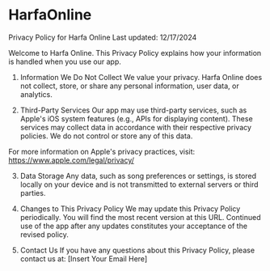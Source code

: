 # HarfaOnline

Privacy Policy for Harfa Online
Last updated: 12/17/2024

Welcome to Harfa Online. This Privacy Policy explains how your information is handled when you use our app.

1. Information We Do Not Collect
We value your privacy. Harfa Online does not collect, store, or share any personal information, user data, or analytics.

2. Third-Party Services
Our app may use third-party services, such as Apple's iOS system features (e.g., APIs for displaying content). These services may collect data in accordance with their respective privacy policies. We do not control or store any of this data.

For more information on Apple's privacy practices, visit:
https://www.apple.com/legal/privacy/

3. Data Storage
Any data, such as song preferences or settings, is stored locally on your device and is not transmitted to external servers or third parties.

4. Changes to This Privacy Policy
We may update this Privacy Policy periodically. You will find the most recent version at this URL. Continued use of the app after any updates constitutes your acceptance of the revised policy.

5. Contact Us
If you have any questions about this Privacy Policy, please contact us at:
[Insert Your Email Here]

